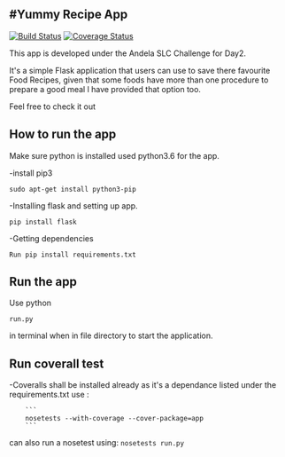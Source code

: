 #Yummy Recipe App
 ----------------
 
[![Build Status](https://travis-ci.org/silverjimmy/Yummy_recipes.svg?branch=branch_1)](https://travis-ci.org/silverjimmy/Yummy_recipes)  [![Coverage Status](https://coveralls.io/repos/github/silverjimmy/Yummy_recipes/badge.svg?branch=branch_1)](https://coveralls.io/github/silverjimmy/Yummy_recipes?branch=branch_1)

This app is developed under the Andela SLC Challenge for Day2.

It's a simple Flask application that users can use to save there favourite Food Recipes, given that some foods have more than one procedure to prepare a good meal l have provided that option too.

Feel free to check it out

How to run the app
------------------
Make sure python is installed used python3.6 for the app.

-install pip3

  ```
  sudo apt-get install python3-pip
  ```
-Installing flask and setting up app.

   ```
  pip install flask
  ```
-Getting dependencies

  ```
  Run pip install requirements.txt
  ```
Run the app
-----------
Use python 

```
run.py
``` 
in terminal when in file directory to start the application.

Run coverall test
-----------------
-Coveralls shall be installed already as it's a dependance listed under the requirements.txt
  use :
  
        ```
        nosetests --with-coverage --cover-package=app
        ```
        
       
can also run a nosetest using:
        ```
        nosetests run.py
        ``` 
